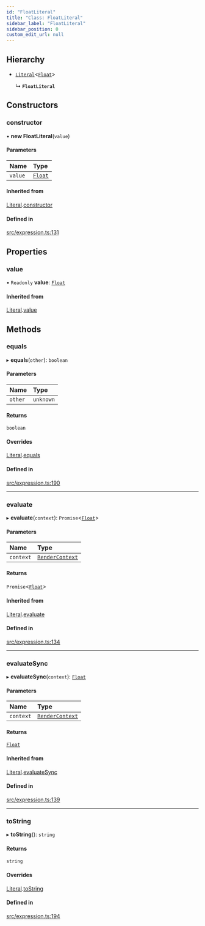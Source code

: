 ```yaml
---
id: "FloatLiteral"
title: "Class: FloatLiteral"
sidebar_label: "FloatLiteral"
sidebar_position: 0
custom_edit_url: null
---
```


## Hierarchy

- [`Literal`](Literal.md)<[`Float`](Float.md)\>

  ↳ **`FloatLiteral`**

## Constructors

### constructor

• **new FloatLiteral**(`value`)

#### Parameters

| Name | Type |
| :------ | :------ |
| `value` | [`Float`](Float.md) |

#### Inherited from

[Literal](Literal.md).[constructor](Literal.md#constructor)

#### Defined in

[src/expression.ts:131](https://github.com/jg-rp/liquidscript/blob/6bed77c/src/expression.ts#L131)

## Properties

### value

• `Readonly` **value**: [`Float`](Float.md)

#### Inherited from

[Literal](Literal.md).[value](Literal.md#value)

## Methods

### equals

▸ **equals**(`other`): `boolean`

#### Parameters

| Name | Type |
| :------ | :------ |
| `other` | `unknown` |

#### Returns

`boolean`

#### Overrides

[Literal](Literal.md).[equals](Literal.md#equals)

#### Defined in

[src/expression.ts:190](https://github.com/jg-rp/liquidscript/blob/6bed77c/src/expression.ts#L190)

___

### evaluate

▸ **evaluate**(`context`): `Promise`<[`Float`](Float.md)\>

#### Parameters

| Name | Type |
| :------ | :------ |
| `context` | [`RenderContext`](RenderContext.md) |

#### Returns

`Promise`<[`Float`](Float.md)\>

#### Inherited from

[Literal](Literal.md).[evaluate](Literal.md#evaluate)

#### Defined in

[src/expression.ts:134](https://github.com/jg-rp/liquidscript/blob/6bed77c/src/expression.ts#L134)

___

### evaluateSync

▸ **evaluateSync**(`context`): [`Float`](Float.md)

#### Parameters

| Name | Type |
| :------ | :------ |
| `context` | [`RenderContext`](RenderContext.md) |

#### Returns

[`Float`](Float.md)

#### Inherited from

[Literal](Literal.md).[evaluateSync](Literal.md#evaluatesync)

#### Defined in

[src/expression.ts:139](https://github.com/jg-rp/liquidscript/blob/6bed77c/src/expression.ts#L139)

___

### toString

▸ **toString**(): `string`

#### Returns

`string`

#### Overrides

[Literal](Literal.md).[toString](Literal.md#tostring)

#### Defined in

[src/expression.ts:194](https://github.com/jg-rp/liquidscript/blob/6bed77c/src/expression.ts#L194)
